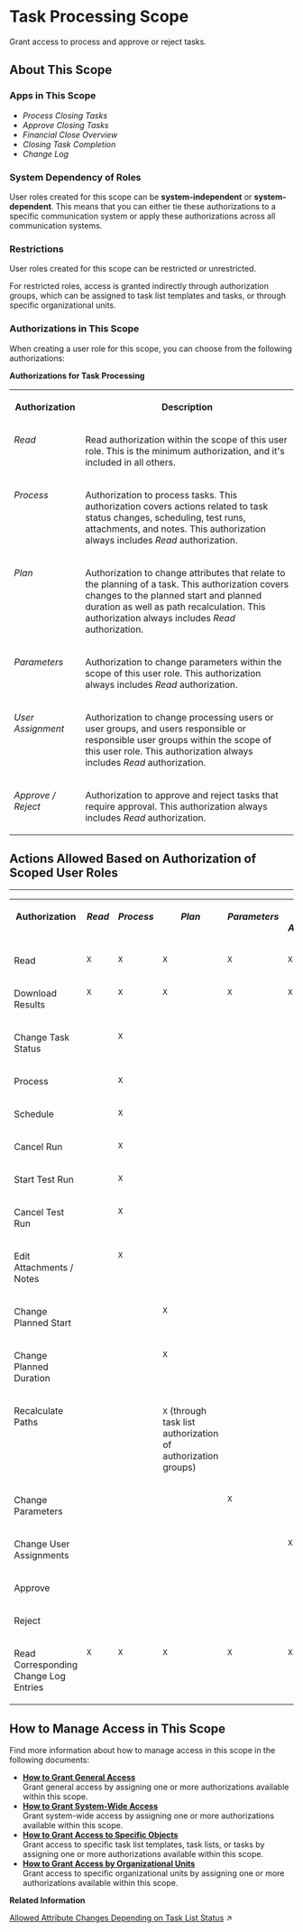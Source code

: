 <!-- loiob4f8ec6e1c9745469f1574ee1b1e56e1 -->

# Task Processing Scope

Grant access to process and approve or reject tasks.



<a name="loiob4f8ec6e1c9745469f1574ee1b1e56e1__section_z5g_1kj_qrb"/>

## About This Scope



### Apps in This Scope

-   *Process Closing Tasks*
-   *Approve Closing Tasks*
-   *Financial Close Overview*
-   *Closing Task Completion*
-   *Change Log*



### System Dependency of Roles

User roles created for this scope can be **system-independent** or **system-dependent**. This means that you can either tie these authorizations to a specific communication system or apply these authorizations across all communication systems.



### Restrictions

User roles created for this scope can be restricted or unrestricted.

For restricted roles, access is granted indirectly through authorization groups, which can be assigned to task list templates and tasks, or through specific organizational units.



### Authorizations in This Scope

When creating a user role for this scope, you can choose from the following authorizations:

**Authorizations for Task Processing**


<table>
<tr>
<th valign="top">

Authorization

</th>
<th valign="top">

Description

</th>
</tr>
<tr>
<td valign="top">

*Read*

</td>
<td valign="top">

Read authorization within the scope of this user role. This is the minimum authorization, and it's included in all others.

</td>
</tr>
<tr>
<td valign="top">

*Process*

</td>
<td valign="top">

Authorization to process tasks. This authorization covers actions related to task status changes, scheduling, test runs, attachments, and notes. This authorization always includes *Read* authorization.

</td>
</tr>
<tr>
<td valign="top">

*Plan*

</td>
<td valign="top">

Authorization to change attributes that relate to the planning of a task. This authorization covers changes to the planned start and planned duration as well as path recalculation. This authorization always includes *Read* authorization.

</td>
</tr>
<tr>
<td valign="top">

*Parameters*

</td>
<td valign="top">

Authorization to change parameters within the scope of this user role. This authorization always includes *Read* authorization.

</td>
</tr>
<tr>
<td valign="top">

*User Assignment*

</td>
<td valign="top">

Authorization to change processing users or user groups, and users responsible or responsible user groups within the scope of this user role. This authorization always includes *Read* authorization.

</td>
</tr>
<tr>
<td valign="top">

*Approve / Reject*

</td>
<td valign="top">

Authorization to approve and reject tasks that require approval. This authorization always includes *Read* authorization.

</td>
</tr>
</table>



<a name="loiob4f8ec6e1c9745469f1574ee1b1e56e1__section_jtk_1kj_qrb"/>

## Actions Allowed Based on Authorization of Scoped User Roles

****


<table>
<tr>
<th valign="top">

Authorization

</th>
<th valign="top">

*Read*

</th>
<th valign="top">

*Process*

</th>
<th valign="top">

*Plan*

</th>
<th valign="top">

*Parameters*

</th>
<th valign="top">

*User Assignment*

</th>
<th valign="top">

*Approve / Reject*

</th>
</tr>
<tr>
<td valign="top">

Read

</td>
<td valign="top">

`X`

</td>
<td valign="top">

`X`

</td>
<td valign="top">

`X`

</td>
<td valign="top">

`X`

</td>
<td valign="top">

`X`

</td>
<td valign="top">

`X`

</td>
</tr>
<tr>
<td valign="top">

Download Results

</td>
<td valign="top">

`X`

</td>
<td valign="top">

`X`

</td>
<td valign="top">

`X`

</td>
<td valign="top">

`X`

</td>
<td valign="top">

`X`

</td>
<td valign="top">

`X`

</td>
</tr>
<tr>
<td valign="top">

Change Task Status

</td>
<td valign="top">

 

</td>
<td valign="top">

`X`

</td>
<td valign="top">

 

</td>
<td valign="top">

 

</td>
<td valign="top">

 

</td>
<td valign="top">

 

</td>
</tr>
<tr>
<td valign="top">

Process

</td>
<td valign="top">

 

</td>
<td valign="top">

`X`

</td>
<td valign="top">

 

</td>
<td valign="top">

 

</td>
<td valign="top">

 

</td>
<td valign="top">

 

</td>
</tr>
<tr>
<td valign="top">

Schedule

</td>
<td valign="top">

 

</td>
<td valign="top">

`X`

</td>
<td valign="top">

 

</td>
<td valign="top">

 

</td>
<td valign="top">

 

</td>
<td valign="top">

 

</td>
</tr>
<tr>
<td valign="top">

Cancel Run

</td>
<td valign="top">

 

</td>
<td valign="top">

`X`

</td>
<td valign="top">

 

</td>
<td valign="top">

 

</td>
<td valign="top">

 

</td>
<td valign="top">

 

</td>
</tr>
<tr>
<td valign="top">

Start Test Run

</td>
<td valign="top">

 

</td>
<td valign="top">

`X`

</td>
<td valign="top">

 

</td>
<td valign="top">

 

</td>
<td valign="top">

 

</td>
<td valign="top">

 

</td>
</tr>
<tr>
<td valign="top">

Cancel Test Run

</td>
<td valign="top">

 

</td>
<td valign="top">

`X`

</td>
<td valign="top">

 

</td>
<td valign="top">

 

</td>
<td valign="top">

 

</td>
<td valign="top">

 

</td>
</tr>
<tr>
<td valign="top">

Edit Attachments / Notes

</td>
<td valign="top">

 

</td>
<td valign="top">

`X`

</td>
<td valign="top">

 

</td>
<td valign="top">

 

</td>
<td valign="top">

 

</td>
<td valign="top">

`X`

</td>
</tr>
<tr>
<td valign="top">

Change Planned Start

</td>
<td valign="top">

 

</td>
<td valign="top">

 

</td>
<td valign="top">

`X`

</td>
<td valign="top">

 

</td>
<td valign="top">

 

</td>
<td valign="top">

 

</td>
</tr>
<tr>
<td valign="top">

Change Planned Duration

</td>
<td valign="top">

 

</td>
<td valign="top">

 

</td>
<td valign="top">

`X`

</td>
<td valign="top">

 

</td>
<td valign="top">

 

</td>
<td valign="top">

 

</td>
</tr>
<tr>
<td valign="top">

Recalculate Paths

</td>
<td valign="top">

 

</td>
<td valign="top">

 

</td>
<td valign="top">

`X` \(through task list authorization of authorization groups\)

</td>
<td valign="top">

 

</td>
<td valign="top">

 

</td>
<td valign="top">

 

</td>
</tr>
<tr>
<td valign="top">

Change Parameters

</td>
<td valign="top">

 

</td>
<td valign="top">

 

</td>
<td valign="top">

 

</td>
<td valign="top">

`X`

</td>
<td valign="top">

 

</td>
<td valign="top">

 

</td>
</tr>
<tr>
<td valign="top">

Change User Assignments

</td>
<td valign="top">

 

</td>
<td valign="top">

 

</td>
<td valign="top">

 

</td>
<td valign="top">

 

</td>
<td valign="top">

`X`

</td>
<td valign="top">

 

</td>
</tr>
<tr>
<td valign="top">

Approve

</td>
<td valign="top">

 

</td>
<td valign="top">

 

</td>
<td valign="top">

 

</td>
<td valign="top">

 

</td>
<td valign="top">

 

</td>
<td valign="top">

`X`

</td>
</tr>
<tr>
<td valign="top">

Reject

</td>
<td valign="top">

 

</td>
<td valign="top">

 

</td>
<td valign="top">

 

</td>
<td valign="top">

 

</td>
<td valign="top">

 

</td>
<td valign="top">

`X`

</td>
</tr>
<tr>
<td valign="top">

Read Corresponding Change Log Entries

</td>
<td valign="top">

`X`

</td>
<td valign="top">

`X`

</td>
<td valign="top">

`X`

</td>
<td valign="top">

`X`

</td>
<td valign="top">

`X`

</td>
<td valign="top">

`X`

</td>
</tr>
</table>



<a name="loiob4f8ec6e1c9745469f1574ee1b1e56e1__section_tqn_1kj_qrb"/>

## How to Manage Access in This Scope

Find more information about how to manage access in this scope in the following documents:

-   **[How to Grant General Access](how-to-grant-general-access-2d5fa55.md "Grant general access by assigning one or more authorizations available within this
		scope.")**  
Grant general access by assigning one or more authorizations available within this scope.
-   **[How to Grant System-Wide Access](how-to-grant-system-wide-access-92e1980.md "Grant system-wide access by assigning one or more authorizations available within this
		scope.")**  
Grant system-wide access by assigning one or more authorizations available within this scope.
-   **[How to Grant Access to Specific Objects](how-to-grant-access-to-specific-objects-1d6de41.md "Grant access to specific task list templates, task lists, or tasks by assigning one
		or more authorizations available within this scope.")**  
Grant access to specific task list templates, task lists, or tasks by assigning one or more authorizations available within this scope.
-   **[How to Grant Access by Organizational Units](how-to-grant-access-by-organizational-units-16947f1.md "Grant access to specific organizational units by assigning one or more authorizations
		available within this scope.")**  
Grant access to specific organizational units by assigning one or more authorizations available within this scope.

**Related Information**  


[Allowed Attribute Changes Depending on Task List Status](https://help.sap.com/viewer/b3f5b9cf1ab7498fad5b6f297013d65a/SHIP/en-US/21e491bf621d499fbeef037c2ee55742.html "See which attributes you can change in which app depending on the task list status.") :arrow_upper_right:

